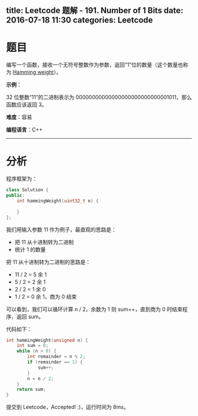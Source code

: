 title: Leetcode 题解 - 191. Number of 1 Bits
date: 2016-07-18 11:30
categories: Leetcode
---

# 题目

编写一个函数，接收一个无符号整数作为参数，返回“1”位的数量（这个数量也称为 [Hamming weight](https://en.wikipedia.org/wiki/Hamming_weight)）。

<!-- more -->

**示例**：

32 位整数“11”的二进制表示为 00000000000000000000000000001011，那么函数应该返回 3。

**难度**：容易

**编程语言**：C++

---

# 分析

程序框架为：

```cpp
class Solution {
public:
    int hammingWeight(uint32_t n) {
        
    }
};
```

我们用输入参数 11 作为例子，最直观的思路是：

* 把 11 从十进制转为二进制
* 统计 1 的数量

把 11 从十进制转为二进制的思路是：

* 11 / 2 = 5 余 1
*  5 / 2 = 2 余 1
*  2 / 2 = 1 余 0
*  1 / 2 = 0 余 1，商为 0 结束

可以看到，我们可以循环计算 n / 2，余数为 1 则 sum++，直到商为 0 时结束程序，返回 sum。

代码如下：

```cpp
int hammingWeight(unsigned n) {
    int sum = 0;
    while (n > 0) {
        int remainder = n % 2;
        if (remainder == 1) {
            sum++;
        }
        n = n / 2;
    }
    return sum;
}
```

提交到 Leetcode，Accepted! :)，运行时间为 8ms。
